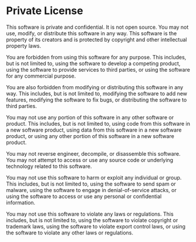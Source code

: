# Private License

This software is private and confidential. It is not open source. You may not use, modify, or distribute this software in any way. This software is the property of its creators and is protected by copyright and other intellectual property laws.

You are forbidden from using this software for any purpose. This includes, but is not limited to, using the software to develop a competing product, using the software to provide services to third parties, or using the software for any commercial purpose.

You are also forbidden from modifying or distributing this software in any way. This includes, but is not limited to, modifying the software to add new features, modifying the software to fix bugs, or distributing the software to third parties.

You may not use any portion of this software in any other software or product. This includes, but is not limited to, using code from this software in a new software product, using data from this software in a new software product, or using any other portion of this software in a new software product.

You may not reverse engineer, decompile, or disassemble this software. You may not attempt to access or use any source code or underlying technology related to this software.

You may not use this software to harm or exploit any individual or group. This includes, but is not limited to, using the software to send spam or malware, using the software to engage in denial-of-service attacks, or using the software to access or use any personal or confidential information.

You may not use this software to violate any laws or regulations. This includes, but is not limited to, using the software to violate copyright or trademark laws, using the software to violate export control laws, or using the software to violate any other laws or regulations.
